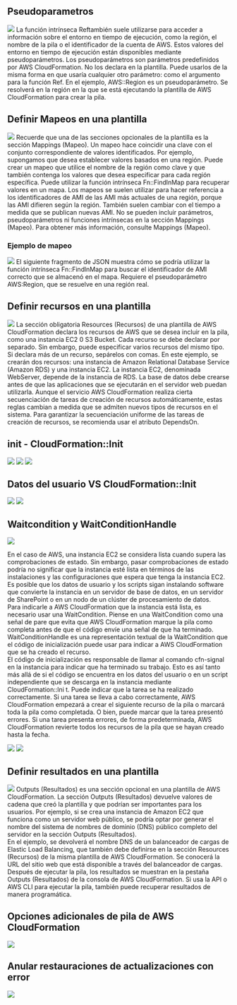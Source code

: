 ## Pseudoparametros

![](.14-AWS-cloudformation-part2_images/044d97ef.png)
La función intrínseca Reftambién suele utilizarse para acceder a información sobre el
entorno en tiempo de ejecución, como la región, el nombre de la pila o el
identificador de la cuenta de AWS. Estos valores del entorno en tiempo de ejecución
están disponibles mediante pseudoparámetros.
Los pseudoparámetros son parámetros predefinidos por AWS CloudFormation. No los
declara en la plantilla. Puede usarlos de la misma forma en que usaría cualquier otro
parámetro: como el argumento para la función Ref.
En el ejemplo, AWS::Region es un pseudoparámetro. Se resolverá en la región en la
que se está ejecutando la plantilla de AWS CloudFormation para crear la pila.

## Definir Mapeos en una plantilla

![](.14-AWS-cloudformation-part2_images/ea922518.png)
Recuerde que una de las secciones opcionales de la plantilla es la sección Mappings
(Mapeo). Un mapeo hace coincidir una clave con el conjunto correspondiente de
valores identificados. Por ejemplo, supongamos que desea establecer valores
basados en una región. Puede crear un mapeo que utilice el nombre de la región
como clave y que también contenga los valores que desea especificar para cada
región específica. Puede utilizar la función intrínseca Fn::FindlnMap para recuperar
valores en un mapa.
Los mapeos se suelen utilizar para hacer referencia a los identificadores de AMI de las
AMI más actuales de una región, porque las AMI difieren según la región. También
suelen cambiar con el tiempo a medida que se publican nuevas AMI.
No se pueden incluir parámetros, pseudoparámetros ni funciones intrínsecas en la
sección Mappings (Mapeo).
Para obtener más información, consulte Mappings (Mapeo).

### Ejemplo de mapeo

![](.14-AWS-cloudformation-part2_images/191f19ff.png)
EI siguiente fragmento de JSON muestra cómo se podría utilizar la función intrínseca
Fn::FindlnMap para buscar el identificador de AMI correcto que se almacenó en el
mapa. Requiere el pseudoparámetro AWS:Region, que se resuelve en una región real.

## Definir recursos en una plantilla

![](.14-AWS-cloudformation-part2_images/e4586a62.png)
La sección obligatoria Resources (Recursos) de una plantilla de AWS CloudFormation
declara los recursos de AWS que se desea incluir en la pila, como una instancia EC2 0
S3 Bucket. Cada recurso se debe declarar por separado. Sin embargo, puede
especificar varios recursos del mismo tipo. Si declara más de un recurso, sepárelos
con comas.
En este ejemplo, se crearán dos recursos: una instancia de Amazon Relational
Database Service (Amazon RDS) y una instancia EC2.
La instancia EC2, denominada WebServer, depende de la instancia de RDS. La base de
datos debe crearse antes de que las aplicaciones que se ejecutarán en el servidor
web puedan utilizarla. Aunque el servicio AWS CloudFormation realiza cierta
secuenciación de tareas de creación de recursos automáticamente, estas reglas
cambian a medida que se admiten nuevos tipos de recursos en el sistema. Para
garantizar la secuenciación uniforme de las tareas de creación de recursos, se
recomienda usar el atributo DependsOn.

## init - CloudFormation::Init

![](.14-AWS-cloudformation-part2_images/5c35367a.png)
![](.14-AWS-cloudformation-part2_images/74dd9583.png)
![](.14-AWS-cloudformation-part2_images/6e0d6e83.png)

## Datos del usuario VS CloudFormation::Init

![](.14-AWS-cloudformation-part2_images/bd1ac68a.png)
![](.14-AWS-cloudformation-part2_images/b0a892bf.png)

## Waitcondition y WaitConditionHandle

![](.14-AWS-cloudformation-part2_images/1ea9e998.png)

En el caso de AWS, una instancia EC2 se considera lista cuando supera las
comprobaciones de estado. Sin embargo, pasar comprobaciones de estado podría no
significar que la instancia esté lista en términos de las instalaciones y las
configuraciones que espera que tenga la instancia EC2. Es posible que los datos de
usuario y los scripts sigan instalando software que convierte la instancia en un servidor
de base de datos, en un servidor de SharePoint o en un nodo de un clúster de
procesamiento de datos.  
Para indicarle a AWS CloudFormation que la instancia está lista, es necesario usar una
WaitCondition. Piense en una WaitCondition como una señal de pare que evita que
AWS CloudFormation marque la pila como completa antes de que el código envíe una
señal de que ha terminado. WaitConditionHandle es una representación textual de la
WaitCondition que el código de inicialización puede usar para indicar a AWS
CloudFormation que se ha creado el recurso.  
EI código de inicialización es responsable de llamar al comando cfn-signal en la
instancia para indicar que ha terminado su trabajo. Esto es así tanto más allá de si el
código se encuentra en los datos del usuario o en un script independiente que se
descarga en la instancia mediante CloudFormation::lni t. Puede indicar que la tarea se
ha realizado correctamente. Si una tarea se lleva a cabo correctamente, AWS
CloudFormation empezará a crear el siguiente recurso de la pila o marcará toda la pila como completada. O bien, puede
marcar que la tarea presentó errores. Si una tarea
presenta errores, de forma predeterminada, AWS CloudFormation revierte todos los
recursos de la pila que se hayan creado hasta la fecha.

![](.14-AWS-cloudformation-part2_images/0c684dc6.png)
![](.14-AWS-cloudformation-part2_images/4eae7bac.png)

## Definir resultados en una plantilla

![](.14-AWS-cloudformation-part2_images/49851c7f.png)
Outputs (Resultados) es una sección opcional en una plantilla de AWS
CloudFormation. La sección Outputs (Resultados) devuelve valores de cadena que
creó la plantilla y que podrían ser importantes para los usuarios. Por ejemplo, si se
crea una instancia de Amazon EC2 que funciona como un servidor web público, se
podría optar por generar el nombre del sistema de nombres de dominio (DNS)
público completo del servidor en la sección Outputs (Resultados).  
En el ejemplo, se devolverá el nombre DNS de un balanceador de cargas de Elastic
Load Balancing, que también debe definirse en la sección Resources (Recursos) de la
misma plantilla de AWS CloudFormation. Se conocerá la URL del sitio web que está
disponible a través del balanceador de cargas.  
Después de ejecutar la pila, los resultados se muestran en la pestaña Outputs
(Resultados) de la consola de AWS CloudFormation. Si usa la API o AWS CLI para
ejecutar la pila, también puede recuperar resultados de manera programática.

## Opciones adicionales de pila de AWS CloudFormation

![](.14-AWS-cloudformation-part2_images/2b885d00.png)

## Anular restauraciones de actualizaciones con error

![](.14-AWS-cloudformation-part2_images/b92384fa.png)
